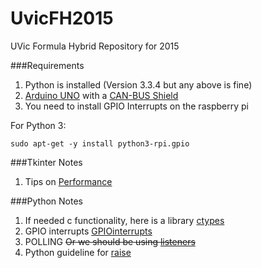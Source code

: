 UvicFH2015
========
UVic Formula Hybrid Repository for 2015

###Requirements
1. Python is installed (Version 3.3.4 but any above is fine)
2. [Arduino UNO](http://www.seeedstudio.com/wiki/Arduino_UNO) with a [CAN-BUS Shield](http://www.seeedstudio.com/wiki/CAN-BUS_Shield)
3. You need to install GPIO Interrupts on the raspberry pi

For Python 3:
```
sudo apt-get -y install python3-rpi.gpio
```
###Tkinter Notes
1. Tips on [Performance](http://effbot.org/zone/tkinter-performance.htm)

###Python Notes
1. If needed c functionality, here is a library [ctypes](https://docs.python.org/2/library/ctypes.html)
2. GPIO interrupts [GPIOinterrupts](http://raspi.tv/2013/how-to-use-interrupts-with-python-on-the-raspberry-pi-and-rpi-gpio)
3. POLLING ~~Or we should be using [listeners](http://python-can.readthedocs.org/en/latest/listeners.html)~~
4. Python guideline for [raise](http://stackoverflow.com/questions/2052390/manually-raising-throwing-an-exception-in-python)
